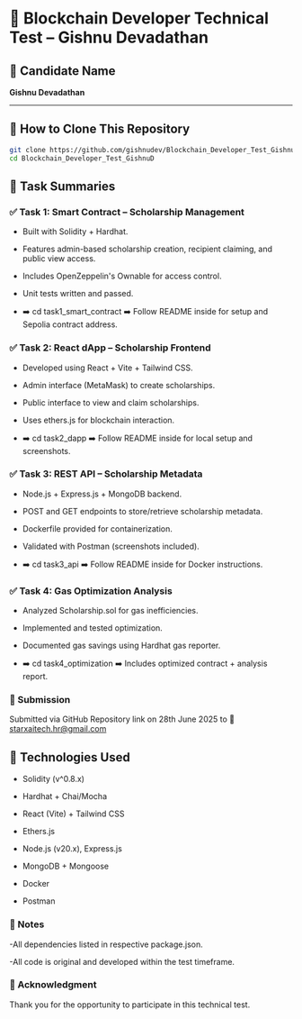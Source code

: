# 📘 Blockchain Developer Technical Test – Gishnu Devadathan

## 👤 Candidate Name
**Gishnu Devadathan**

---

## 🧾 How to Clone This Repository

```bash
git clone https://github.com/gishnudev/Blockchain_Developer_Test_GishnuD
cd Blockchain_Developer_Test_GishnuD
```
## 🔧 Task Summaries

### ✅ Task 1: Smart Contract – Scholarship Management

- Built with Solidity + Hardhat.

- Features admin-based scholarship creation, recipient claiming, and public view access.

- Includes OpenZeppelin's Ownable for access control.

- Unit tests written and passed.

- ➡️ cd task1_smart_contract
➡️ Follow README inside for setup and Sepolia contract address.

### ✅ Task 2: React dApp – Scholarship Frontend

- Developed using React + Vite + Tailwind CSS.

- Admin interface (MetaMask) to create scholarships.

- Public interface to view and claim scholarships.

- Uses ethers.js for blockchain interaction.

- ➡️ cd task2_dapp
➡️ Follow README inside for local setup and screenshots.

### ✅ Task 3: REST API – Scholarship Metadata

- Node.js + Express.js + MongoDB backend.

- POST and GET endpoints to store/retrieve scholarship metadata.

- Dockerfile provided for containerization.

- Validated with Postman (screenshots included).

- ➡️ cd task3_api
➡️ Follow README inside for Docker instructions.

### ✅ Task 4: Gas Optimization Analysis

- Analyzed Scholarship.sol for gas inefficiencies.

- Implemented and tested optimization.

- Documented gas savings using Hardhat gas reporter.

- ➡️ cd task4_optimization
➡️ Includes optimized contract + analysis report.

### 📩 Submission

Submitted via GitHub Repository link on 28th June 2025 to
📧 starxaitech.hr@gmail.com

## 🧠 Technologies Used

- Solidity (v^0.8.x)

- Hardhat + Chai/Mocha

- React (Vite) + Tailwind CSS

- Ethers.js

- Node.js (v20.x), Express.js

- MongoDB + Mongoose

- Docker

- Postman

### 📌 Notes

-All dependencies listed in respective package.json.

-All code is original and developed within the test timeframe.

### 🙏 Acknowledgment
Thank you for the opportunity to participate in this technical test.
